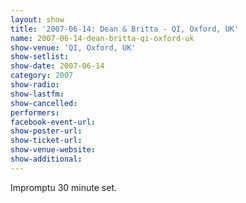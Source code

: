 ```yaml
---
layout: show
title: '2007-06-14: Dean & Britta - QI, Oxford, UK'
name: 2007-06-14-dean-britta-qi-oxford-uk
show-venue: 'QI, Oxford, UK'
show-setlist: 
show-date: 2007-06-14
category: 2007
show-radio: 
show-lastfm: 
show-cancelled: 
performers: 
facebook-event-url: 
show-poster-url: 
show-ticket-url: 
show-venue-website: 
show-additional: 
---
```


Impromptu 30 minute set.
